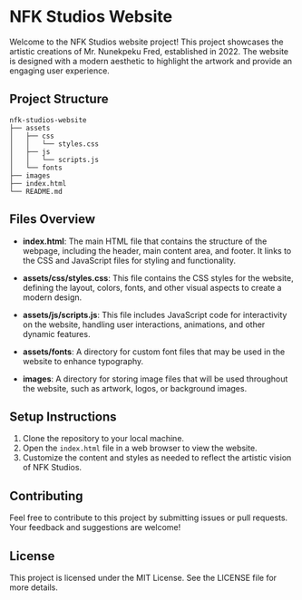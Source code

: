 # NFK Studios Website

Welcome to the NFK Studios website project! This project showcases the artistic creations of Mr. Nunekpeku Fred, established in 2022. The website is designed with a modern aesthetic to highlight the artwork and provide an engaging user experience.

## Project Structure

```plaintext
nfk-studios-website
├── assets
│   ├── css
│   │   └── styles.css
│   ├── js
│   │   └── scripts.js
│   └── fonts
├── images
├── index.html
└── README.md
```

## Files Overview

- **index.html**: The main HTML file that contains the structure of the webpage, including the header, main content area, and footer. It links to the CSS and JavaScript files for styling and functionality.

- **assets/css/styles.css**: This file contains the CSS styles for the website, defining the layout, colors, fonts, and other visual aspects to create a modern design.

- **assets/js/scripts.js**: This file includes JavaScript code for interactivity on the website, handling user interactions, animations, and other dynamic features.

- **assets/fonts**: A directory for custom font files that may be used in the website to enhance typography.

- **images**: A directory for storing image files that will be used throughout the website, such as artwork, logos, or background images.

## Setup Instructions

1. Clone the repository to your local machine.
2. Open the `index.html` file in a web browser to view the website.
3. Customize the content and styles as needed to reflect the artistic vision of NFK Studios.

## Contributing

Feel free to contribute to this project by submitting issues or pull requests. Your feedback and suggestions are welcome!

## License

This project is licensed under the MIT License. See the LICENSE file for more details.
